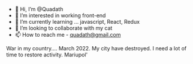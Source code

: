 - 👋 Hi, I’m @Quadath
- 👀 I’m interested in working front-end 
- 🌱 I’m currently learning ... javascript, React, Redux
- 💞️ I’m looking to collaborate with my cat
- 📫 How to reach me - quadath@gmail.com

War in my country....
March 2022. My city have destroyed. I need a lot of time to restore activity.   Mariupol'

